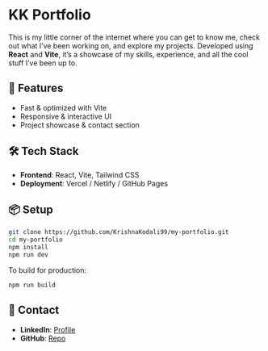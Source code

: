 # KK Portfolio

This is my little corner of the internet where you can get to know me, check out what I’ve been working on, and explore my projects. Developed using **React** and **Vite**, it’s a showcase of my skills, experience, and all the cool stuff I’ve been up to.

## 🚀 Features

- Fast & optimized with Vite
- Responsive & interactive UI
- Project showcase & contact section

## 🛠 Tech Stack

- **Frontend**: React, Vite, Tailwind CSS
- **Deployment**: Vercel / Netlify / GitHub Pages

## 📦 Setup

```sh
git clone https://github.com/KrishnaKodali99/my-portfolio.git
cd my-portfolio
npm install
npm run dev
```

To build for production:

```sh
npm run build
```

## 📧 Contact

- **LinkedIn**: [Profile](https://linkedin.com/in/KrishnaKodali9)
- **GitHub**: [Repo](https://github.com/KrishnaKodali99)
